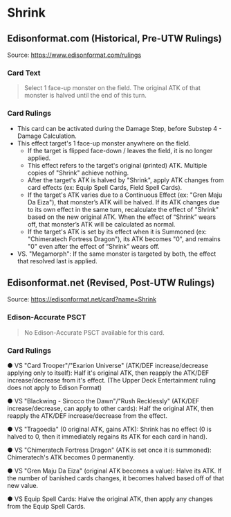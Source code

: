 # Shrink

## Edisonformat.com (Historical, Pre-UTW Rulings)

Source: https://www.edisonformat.com/rulings

### Card Text

> Select 1 face-up monster on the field. The original ATK of that monster is halved until the end of this turn.

### Card Rulings

*   This card can be activated during the Damage Step, before Substep 4 - Damage Calculation.
*   This effect target's 1 face-up monster anywhere on the field.
    *   If the target is flipped face-down / leaves the field, it is no longer applied.
    *   This effect refers to the target's original (printed) ATK. Multiple copies of "Shrink" achieve nothing.
    *   After the target's ATK is halved by "Shrink", apply ATK changes from card effects (ex: Equip Spell Cards, Field Spell Cards).
    *   If the target's ATK varies due to a Continuous Effect (ex: "Gren Maju Da Eiza"), that monster’s ATK will be halved. If its ATK changes due to its own effect in the same turn, recalculate the effect of "Shrink" based on the new original ATK. When the effect of “Shrink” wears off, that monster’s ATK will be calculated as normal.
    *   If the target's ATK is set by its effect when it is Summoned (ex: "Chimeratech Fortress Dragon"), its ATK becomes "0", and remains "0" even after the effect of “Shrink” wears off.
*   VS. "Megamorph": If the same monster is targeted by both, the effect that resolved last is applied.

## Edisonformat.net (Revised, Post-UTW Rulings)

Source: https://edisonformat.net/card?name=Shrink

### Edison-Accurate PSCT

> No Edison-Accurate PSCT available for this card.

### Card Rulings

● VS "Card Trooper"/"Exarion Universe" (ATK/DEF increase/decrease applying only to itself):
Half it's original ATK, then reapply the ATK/DEF increase/decrease from it's effect.
(The Upper Deck Entertainment ruling does not apply to Edison Format)

● VS "Blackwing - Sirocco the Dawn"/"Rush Recklessly" (ATK/DEF increase/decrease, can apply to other cards):
Half the original ATK, then reapply the ATK/DEF increase/decrease from the effect.

● VS "Tragoedia" (0 original ATK, gains ATK):
Shrink has no effect (0 is halved to 0, then it immediately regains its ATK for each card in hand).

● VS "Chimeratech Fortress Dragon" (ATK is set once it is summoned):
Chimeratech's ATK becomes 0 permanently.

● VS "Gren Maju Da Eiza" (original ATK becomes a value):
Halve its ATK. If the number of banished cards changes, it becomes halved based off of that new value.

● VS Equip Spell Cards:
Halve the original ATK, then apply any changes from the Equip Spell Cards.
            